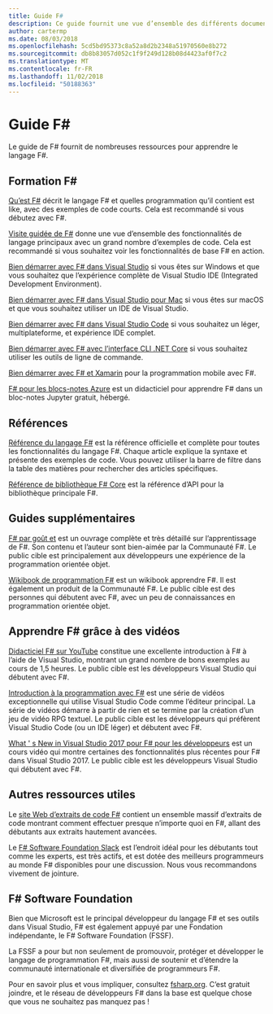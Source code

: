 ```yaml
---
title: Guide F#
description: Ce guide fournit une vue d’ensemble des différents documents de formation pour F#, un langage de programmation fonctionnels qui s’exécute sur .NET.
author: cartermp
ms.date: 08/03/2018
ms.openlocfilehash: 5cd5bd95373c8a52a8d2b2348a51970560e8b272
ms.sourcegitcommit: db8b83057d052c1f9f249d128b08d4423af0f7c2
ms.translationtype: MT
ms.contentlocale: fr-FR
ms.lasthandoff: 11/02/2018
ms.locfileid: "50188363"
---
```

# <a name="f-guide"></a>Guide F#

Le guide de F# fournit de nombreuses ressources pour apprendre le langage F#.

## <a name="learning-f"></a>Formation F# #

[Qu’est F#](what-is-fsharp.md) décrit le langage F# et quelles programmation qu’il contient est like, avec des exemples de code courts. Cela est recommandé si vous débutez avec F#.

[Visite guidée de F#](tour.md) donne une vue d’ensemble des fonctionnalités de langage principaux avec un grand nombre d’exemples de code. Cela est recommandé si vous souhaitez voir les fonctionnalités de base F# en action.

[Bien démarrer avec F# dans Visual Studio](get-started/get-started-visual-studio.md) si vous êtes sur Windows et que vous souhaitez que l’expérience complète de Visual Studio IDE (Integrated Development Environment).

[Bien démarrer avec F# dans Visual Studio pour Mac](get-started/get-started-with-visual-studio-for-mac.md) si vous êtes sur macOS et que vous souhaitez utiliser un IDE de Visual Studio.

[Bien démarrer avec F# dans Visual Studio Code](get-started/get-started-vscode.md) si vous souhaitez un léger, multiplateforme, et expérience IDE complet.

[Bien démarrer avec F# avec l’interface CLI .NET Core](get-started/get-started-command-line.md) si vous souhaitez utiliser les outils de ligne de commande.

[Bien démarrer avec F# et Xamarin](https://docs.microsoft.com/xamarin/cross-platform/platform/fsharp/) pour la programmation mobile avec F#.

[F# pour les blocs-notes Azure](https://notebooks.azure.com/Microsoft/libraries/samples/html/FSharp%20for%20Azure%20Notebooks.ipynb) est un didacticiel pour apprendre F# dans un bloc-notes Jupyter gratuit, hébergé.

## <a name="references"></a>Références

[Référence du langage F#](language-reference/index.md) est la référence officielle et complète pour toutes les fonctionnalités du langage F#. Chaque article explique la syntaxe et présente des exemples de code. Vous pouvez utiliser la barre de filtre dans la table des matières pour rechercher des articles spécifiques.

[Référence de bibliothèque F# Core](https://msdn.microsoft.com/visualfsharpdocs/conceptual/fsharp-core-library-reference) est la référence d’API pour la bibliothèque principale F#.

## <a name="additional-guides"></a>Guides supplémentaires

[F# par goût et](https://swlaschin.gitbooks.io/fsharpforfunandprofit/content/) est un ouvrage complète et très détaillé sur l’apprentissage de F#. Son contenu et l’auteur sont bien-aimée par la Communauté F#. Le public cible est principalement aux développeurs une expérience de la programmation orientée objet.

[Wikibook de programmation F#](https://en.wikibooks.org/wiki/F_Sharp_Programming) est un wikibook apprendre F#. Il est également un produit de la Communauté F#. Le public cible est des personnes qui débutent avec F#, avec un peu de connaissances en programmation orientée objet.

## <a name="learn-f-through-videos"></a>Apprendre F# grâce à des vidéos

[Didacticiel F# sur YouTube](https://www.youtube.com/watch?v=c7eNDJN758U) constitue une excellente introduction à F# à l’aide de Visual Studio, montrant un grand nombre de bons exemples au cours de 1,5 heures. Le public cible est les développeurs Visual Studio qui débutent avec F#.

[Introduction à la programmation avec F#](https://www.youtube.com/watch?v=Teak30_pXHk&list=PLEoMzSkcN8oNiJ67Hd7oRGgD1d4YBxYGC) est une série de vidéos exceptionnelle qui utilise Visual Studio Code comme l’éditeur principal. La série de vidéos démarre à partir de rien et se termine par la création d’un jeu de vidéo RPG textuel. Le public cible est les développeurs qui préfèrent Visual Studio Code (ou un IDE léger) et débutent avec F#.

[What ' s New in Visual Studio 2017 pour F# pour les développeurs](https://www.linkedin.com/learning/what-s-new-in-visual-studio-2017-for-f-sharp-for-developers) est un cours vidéo qui montre certaines des fonctionnalités plus récentes pour F# dans Visual Studio 2017. Le public cible est les développeurs Visual Studio qui débutent avec F#.

## <a name="other-useful-resources"></a>Autres ressources utiles

Le [site Web d’extraits de code F#](http://www.fssnip.net) contient un ensemble massif d’extraits de code montrant comment effectuer presque n’importe quoi en F#, allant des débutants aux extraits hautement avancées.

Le [F# Software Foundation Slack](https://fsharp.org/guides/slack/) est l’endroit idéal pour les débutants tout comme les experts, est très actifs, et est dotée des meilleurs programmeurs au monde F# disponibles pour une discussion. Nous vous recommandons vivement de jointure.

## <a name="the-f-software-foundation"></a>F# Software Foundation

Bien que Microsoft est le principal développeur du langage F# et ses outils dans Visual Studio, F# est également appuyé par une Fondation indépendante, le F# Software Foundation (FSSF).

La FSSF a pour but non seulement de promouvoir, protéger et développer le langage de programmation F#, mais aussi de soutenir et d’étendre la communauté internationale et diversifiée de programmeurs F#.

Pour en savoir plus et vous impliquer, consultez [fsharp.org](https://fsharp.org). C’est gratuit joindre, et le réseau de développeurs F# dans la base est quelque chose que vous ne souhaitez pas manquez pas !
